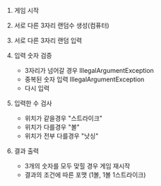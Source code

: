 1. 게임 시작

2. 서로 다른 3자리 랜덤수 생성(컴퓨터)

3. 서로 다른 3자리 랜덤 입력

4. 입력 숫자 검증
    - 3자리가 넘어갈 경우 IllegalArgumentException
    - 중복된 숫자 입력 IllegalArgumentException
    - 다시 입력

5. 입력한 수 검사
    - 위치가 같을경우 "스트라이크"
    - 위치가 다를경우 "볼"
    - 위치가 전부 다를경우 "낫싱"

6. 결과 출력
    - 3개의 숫자를 모두 맞힐 경우 게임 재시작
    - 결과의 조건에 따른 포맷 (1볼, 1볼 1스트라이크)
  
	
